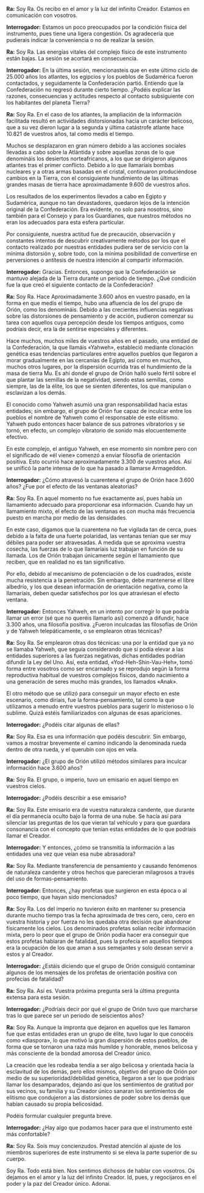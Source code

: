 <p><strong>Ra:</strong> Soy Ra. Os recibo en el amor y la luz del infinito Creador. Estamos en comunicación con vosotros.</p>
<p><strong>Interrogador:</strong> Estamos un poco preocupados por la condición física del instrumento, pues tiene una ligera congestión. Os agradecería que pudierais indicar la conveniencia o no de realizar la sesión.</p>
<p><strong>Ra:</strong> Soy Ra. Las energías vitales del complejo físico de este instrumento están bajas. La sesión se acortará en consecuencia.</p>
<p><strong>Interrogador:</strong> En la última sesión, mencionasteis que en este último ciclo de 25.000 años los atlantes, los egipcios y los pueblos de Sudamérica fueron contactados, y seguidamente la Confederación partió. Entiendo que la Confederación no regresó durante cierto tiempo. ¿Podéis explicar las razones, consecuencias y actitudes respecto al contacto subsiguiente con los habitantes del planeta Tierra?</p>
<p><strong>Ra:</strong> Soy Ra. En el caso de los atlantes, la ampliación de la información facilitada resultó en actividades distorsionadas hacia un carácter belicoso, que a su vez dieron lugar a la segunda y última catástrofe atlante hace 10.821 de vuestros años, tal como medís el tiempo.</p>
<p>Muchos se desplazaron en gran número debido a las acciones sociales llevadas a cabo sobre la Atlántida y sobre aquellas zonas de lo que denomináis los desiertos norteafricanos, a los que se dirigieron algunos atlantes tras el primer conflicto. Debido a lo que llamaríais bombas nucleares y a otras armas basadas en el cristal, continuaron produciéndose cambios en la Tierra, con el consiguiente hundimiento de las últimas grandes masas de tierra hace aproximadamente 9.600 de vuestros años.</p>
<p>Los resultados de los experimentos llevados a cabo en Egipto y Sudamérica, aunque no tan devastadores, quedaron lejos de la intención original de la Confederación. Era evidente, no solo para nosotros, sino también para el Consejo y para los Guardianes, que nuestros métodos no eran los adecuados para esta esfera particular.</p>
<p>Por consiguiente, nuestra actitud fue de precaución, observación y constantes intentos de descubrir creativamente métodos por los que el contacto realizado por nuestras entidades pudiera ser de servicio con la mínima distorsión y, sobre todo, con la mínima posibilidad de convertirse en perversiones o antítesis de nuestra intención al compartir información.</p>
<p><strong>Interrogador:</strong> Gracias. Entonces, supongo que la Confederación se mantuvo alejada de la Tierra durante un periodo de tiempo. ¿Qué condición fue la que creó el siguiente contacto de la Confederación?</p>
<p><strong>Ra:</strong> Soy Ra. Hace Aproximadamente 3.600 años en vuestro pasado, en la forma en que medís el tiempo, hubo una afluencia de los del grupo de Orión, como los denomináis. Debido a las crecientes influencias negativas sobre las distorsiones de pensamiento y de acción, pudieron comenzar su tarea con aquellos cuya percepción desde los tiempos antiguos, como podríais decir, era la de sentirse especiales y diferentes.</p>
<p>Hace muchos, muchos miles de vuestros años en el pasado, una entidad de la Confederación, la que llamáis «Yahweh», estableció mediante clonación genética esas tendencias particulares entre aquellos pueblos que llegaron a morar gradualmente en las cercanías de Egipto, así como en muchos, muchos otros lugares, por la dispersión ocurrida tras el hundimiento de la masa de tierra Mu. Es ahí donde el grupo de Orión halló suelo fértil sobre el que plantar las semillas de la negatividad, siendo estas semillas, como siempre, las de la élite, los que se sienten diferentes, los que manipulan o esclavizan a los demás.</p>
<p>El conocido como Yahweh asumió una gran responsabilidad hacia estas entidades; sin embargo, el grupo de Orión fue capaz de inculcar entre los pueblos el nombre de Yahweh como el responsable de este elitismo. Yahweh pudo entonces hacer balance de sus patrones vibratorios y se tornó, en efecto, un complejo vibratorio de sonido más elocuentemente efectivo.</p>
<p>En este complejo, el antiguo Yahweh, en ese momento sin nombre pero con el significado de «él viene» comenzó a enviar filosofía de orientación positiva. Esto ocurrió hace aproximadamente 3.300 de vuestros años. Así se unificó la parte intensa de lo que ha pasado a llamarse Armageddon.</p>
<p><strong>Interrogador:</strong> ¿Cómo atravesó la cuarentena el grupo de Orión hace 3.600 años? ¿Fue por el efecto de las ventanas aleatorias?</p>
<p><strong>Ra:</strong> Soy Ra. En aquel momento no fue exactamente así, pues había un llamamiento adecuado para proporcionar esa información. Cuando hay un llamamiento mixto, el efecto de las ventanas es con mucha más frecuencia puesto en marcha por medio de las densidades.</p>
<p>En este caso, digamos que la cuarentena no fue vigilada tan de cerca, pues debido a la falta de una fuerte polaridad, las ventanas tenían que ser muy débiles para poder ser atravesadas. A medida que se aproxima vuestra cosecha, las fuerzas de lo que llamaríais luz trabajan en función de su llamada. Los de Orión trabajan únicamente según el llamamiento que reciben, que en realidad no es tan significativo.</p>
<p>Por ello, debido al mecanismo de potenciación o de los cuadrados, existe mucha resistencia a la penetración. Sin embargo, debe mantenerse el libre albedrío, y los que desean información de orientación negativa, como la llamaríais, deben quedar satisfechos por los que atraviesan el efecto ventana.</p>
<p><strong>Interrogador:</strong> Entonces Yahweh, en un intento por corregir lo que podría llamar un error (sé que no queréis llamarlo así) comenzó a difundir, hace 3.300 años, una filosofía positiva. ¿Fueron inculcadas las filosofías de Orión y de Yahweh telepáticamente, o se emplearon otras técnicas?</p>
<p><strong>Ra:</strong> Soy Ra. Se emplearon otras dos técnicas: una por la entidad que ya no se llamaba Yahweh, que seguía considerando que si podía elevar a las entidades superiores a las fuerzas negativas, dichas entidades podrían difundir la Ley del Uno. Así, esta entidad, «Yod-Heh-Shin-Vau-Heh», tomó forma entre vosotros como ser encarnado y se reprodujo según la forma reproductiva habitual de vuestros complejos físicos, dando nacimiento a una generación de seres mucho más grandes, los llamados «Anak».</p>
<p>El otro método que se utilizó para conseguir un mayor efecto en este escenario, como diríais, fue la forma-pensamiento, tal como la que utilizamos a menudo entre vuestros pueblos para sugerir lo misterioso o lo sublime. Quizá estéis familiarizados con algunas de esas apariciones.</p>
<p><strong>Interrogador:</strong> ¿Podéis citar algunas de ellas?</p>
<p><strong>Ra:</strong> Soy Ra. Esa es una información que podéis descubrir. Sin embargo, vamos a mostrar brevemente el camino indicando la denominada rueda dentro de otra rueda, y el querubín con ojos en vela.</p>
<p><strong>Interrogador:</strong> ¿El grupo de Orión utilizó métodos similares para inculcar información hace 3.600 años?</p>
<p><strong>Ra:</strong> Soy Ra. El grupo, o imperio, tuvo un emisario en aquel tiempo en vuestros cielos.</p>
<p><strong>Interrogador:</strong> ¿Podéis describir a ese emisario?</p>
<p><strong>Ra:</strong> Soy Ra. Este emisario era de vuestra naturaleza candente, que durante el día permanecía oculto bajo la forma de una nube. Se hacía así para silenciar las preguntas de los que vieran tal vehículo y para que guardara consonancia con el concepto que tenían estas entidades de lo que podríais llamar el Creador.</p>
<p><strong>Interrogador:</strong> Y entonces, ¿cómo se transmitía la información a las entidades una vez que veían esa nube abrasadora?</p>
<p><strong>Ra:</strong> Soy Ra. Mediante transferencia de pensamiento y causando fenómenos de naturaleza candente y otros hechos que parecieran milagrosos a través del uso de formas-pensamiento.</p>
<p><strong>Interrogador:</strong> Entonces, ¿hay profetas que surgieron en esta época o al poco tiempo, que hayan sido mencionados?</p>
<p><strong>Ra:</strong> Soy Ra. Los del imperio no tuvieron éxito en mantener su presencia durante mucho tiempo tras la fecha aproximada de tres cero, cero, cero en vuestra historia y por fuerza no les quedaba otra decisión que abandonar físicamente los cielos. Los denominados profetas solían recibir información mixta, pero lo peor que el grupo de Orión podía hacer era conseguir que estos profetas hablaran de fatalidad, pues la profecía en aquellos tiempos era la ocupación de los que aman a sus semejantes y solo desean servir a estos y al Creador.</p>
<p><strong>Interrogador:</strong> ¿Estáis diciendo que el grupo de Orión consiguió contaminar algunos de los mensajes de los profetas de orientación positiva con profecías de fatalidad?</p>
<p><strong>Ra:</strong> Soy Ra. Así es. Vuestra próxima pregunta será la última pregunta extensa para esta sesión.</p>
<p><strong>Interrogador:</strong> ¿Podríais decir por qué el grupo de Orión tuvo que marcharse tras lo que parece ser un periodo de seiscientos años?</p>
<p><strong>Ra:</strong> Soy Ra. Aunque la impronta que dejaron en aquellos que les llamaron fue que estas entidades eran un grupo de élite, tuvo lugar lo que conocéis como «diaspora», lo que motivó la gran dispersión de estos pueblos, de forma que se tornaron una raza más humilde y honorable, menos belicosa y más consciente de la bondad amorosa del Creador único.</p>
<p>La creación que les rodeaba tendía a ser algo belicosa y orientada hacia la esclavitud de los demás, pero ellos mismos, objetivo del grupo de Orión por medio de su superioridad/debilidad genética, llegaron a ser lo que podríais llamar los desamparados, dejando así que los sentimientos de gratitud por sus vecinos, su familia y su Creador único sanaran los sentimientos de elitismo que condujeron a las distorsiones de poder sobre los demás que habían causado su propia belicosidad.</p>
<p>Podéis formular cualquier pregunta breve.</p>
<p><strong>Interrogador:</strong> ¿Hay algo que podamos hacer para que el instrumento esté más confortable?</p>
<p><strong>Ra:</strong> Soy Ra. Sois muy concienzudos. Prestad atención al ajuste de los miembros superiores de este instrumento si se eleva la parte superior de su cuerpo.</p>
<p>Soy Ra. Todo está bien. Nos sentimos dichosos de hablar con vosotros. Os dejamos en el amor y la luz del infinito Creador. Id, pues, y regocijaros en el poder y la paz del Creador único. Adonai.</p>